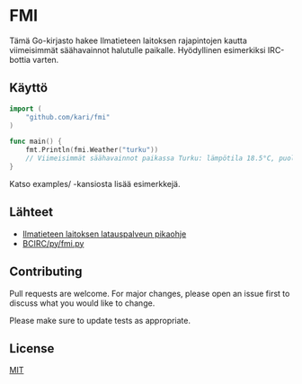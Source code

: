 # FMI

Tämä Go-kirjasto hakee Ilmatieteen laitoksen rajapintojen kautta viimeisimmät säähavainnot halutulle paikalle. Hyödyllinen esimerkiksi IRC-bottia varten.

## Käyttö

```go
import (
    "github.com/kari/fmi"
)

func main() {
    fmt.Println(fmi.Weather("turku"))
    // Viimeisimmät säähavainnot paikassa Turku: lämpötila 18.5°C, puolipilvistä, heikkoa länsituulta 4 m/s (6 m/s), ilmankosteus 56%
}
```

Katso examples/ -kansiosta lisää esimerkkejä.

## Lähteet

* [Ilmatieteen laitoksen latauspalveun pikaohje](https://ilmatieteenlaitos.fi/latauspalvelun-pikaohje)
* [BCIRC/py/fmi.py](https://github.com/Jonuz/BCIRC/blob/master/py/fmi.py)

## Contributing
Pull requests are welcome. For major changes, please open an issue first to discuss what you would like to change.

Please make sure to update tests as appropriate.

## License
[MIT](https://choosealicense.com/licenses/mit/)